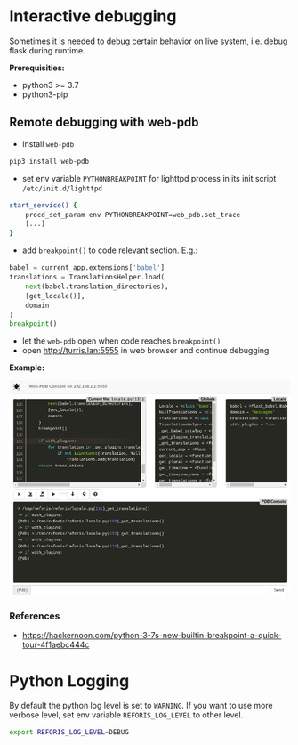 # Interactive debugging

Sometimes it is needed to debug certain behavior on live system, i.e. debug flask during runtime.

**Prerequisities:**

* python3 >= 3.7
* python3-pip

## Remote debugging with web-pdb

* install `web-pdb`

```sh
pip3 install web-pdb
```

* set env variable `PYTHONBREAKPOINT` for lighttpd process in its init script `/etc/init.d/lighttpd`

```sh
start_service() {
    procd_set_param env PYTHONBREAKPOINT=web_pdb.set_trace
    [...]
}
```

* add `breakpoint()` to code relevant section. E.g.:

```python
babel = current_app.extensions['babel']
translations = TranslationsHelper.load(
    next(babel.translation_directories),
    [get_locale()],
    domain
)
breakpoint()
```

* let the `web-pdb` open when code reaches `breakpoint()`
* open <http://turris.lan:5555> in web browser and continue debugging

**Example:**

![Web-pdb example](../assets/web-pdb-example.png)

### References

* <https://hackernoon.com/python-3-7s-new-builtin-breakpoint-a-quick-tour-4f1aebc444c>

# Python Logging
By default the python log level is set to `WARNING`. If you want to use more verbose level,
set env variable `REFORIS_LOG_LEVEL` to other level.

```bash
export REFORIS_LOG_LEVEL=DEBUG
```
